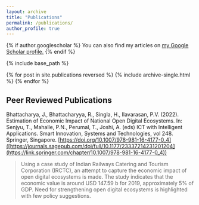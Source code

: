 ```yaml
---
layout: archive
title: "Publications"
permalink: /publications/
author_profile: true
---
```


{% if author.googlescholar %}
  You can also find my articles on <u><a href="{{author.googlescholar}}">my Google Scholar profile</a>.</u>
{% endif %}

{% include base_path %}

{% for post in site.publications reversed %}
  {% include archive-single.html %}
{% endfor %}

Peer Reviewed Publications
---

Bhattacharya, J., Bhattacharyya, R., Singla, H., Ilavarasan, P.V. (2022). Estimation of Economic Impact of National Open Digital Ecosystems. In: Senjyu, T., Mahalle, P.N., Perumal, T., Joshi, A. (eds) ICT with Intelligent Applications. Smart Innovation, Systems and Technologies, vol 248. Springer, Singapore. [https://doi.org/10.1007/978-981-16-4177-0_4]([https://journals.sagepub.com/doi/full/10.1177/23337214231201204](https://link.springer.com/chapter/10.1007/978-981-16-4177-0_4)) 
 
> Using a case study of Indian Railways Catering and Tourism Corporation (IRCTC), an attempt to capture the economic impact of open digital ecosystems is made. The study indicates that the economic value is around USD 147.59 b for 2019, approximately 5% of GDP. Need for strengthening open digital ecosystems is highlighted with few policy suggestions.
